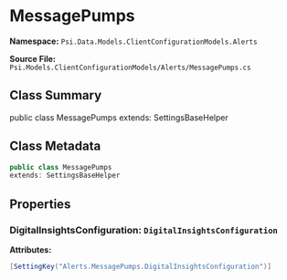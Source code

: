# MessagePumps

**Namespace:** `Psi.Data.Models.ClientConfigurationModels.Alerts`

**Source File:** `Psi.Models.ClientConfigurationModels/Alerts/MessagePumps.cs`

## Class Summary

public class MessagePumps
extends: SettingsBaseHelper

## Class Metadata

```typescript
public class MessagePumps
extends: SettingsBaseHelper
```

## Properties

### DigitalInsightsConfiguration: `DigitalInsightsConfiguration`

**Attributes:**
```csharp
[SettingKey("Alerts.MessagePumps.DigitalInsightsConfiguration")]
```
